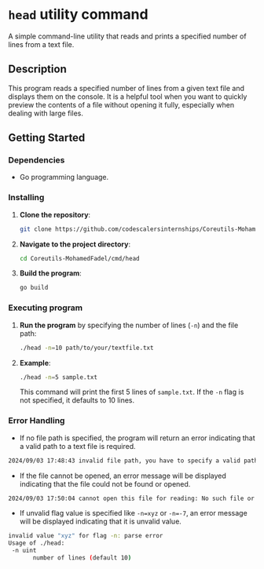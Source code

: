 
# `head` utility command

A simple command-line utility that reads and prints a specified number of lines from a text file.

## Description

This program reads a specified number of lines from a given text file and displays them on the console. It is a helpful tool when you want to quickly preview the contents of a file without opening it fully, especially when dealing with large files.

## Getting Started

### Dependencies

* Go programming language.

### Installing

1. **Clone the repository**:
    ```bash
    git clone https://github.com/codescalersinternships/Coreutils-MohamedFadel/tree/development
    ```
   
2. **Navigate to the project directory**:
    ```bash
    cd Coreutils-MohamedFadel/cmd/head
    ```
   
3. **Build the program**:
    ```bash
    go build
    ```

### Executing program

1. **Run the program** by specifying the number of lines (`-n`) and the file path:

    ```bash
    ./head -n=10 path/to/your/textfile.txt
    ```

2. **Example**:
    ```bash
    ./head -n=5 sample.txt
    ```

    This command will print the first 5 lines of `sample.txt`. If the `-n` flag is not specified, it defaults to 10 lines.

### Error Handling

 * If no file path is specified, the program will return an error indicating that a valid path to a text file is required.
```bash
2024/09/03 17:48:43 invalid file path, you have to specify a valid path to text file
```
 * If the file cannot be opened, an error message will be displayed indicating that the file could not be found or opened.
```bash
2024/09/03 17:50:04 cannot open this file for reading: No such file or directory
```
 * If unvalid flag value is specified like `-n=xyz` or `-n=-7`, an error message will be displayed indicating that it is unvalid value.
 ```bash
 invalid value "xyz" for flag -n: parse error
Usage of ./head:
  -n uint
        number of lines (default 10)
 ```
